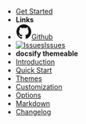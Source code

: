 - [Get Started](getstarted)
- **Links**
- [![Github](assets/img/github.svg)Github](https://github.com/mkravchuk/solid-fix.com)
- [![Issues](assets/img/issues2.ico)Issues](https://www.github.com/mkravchuk/solid-fix.com/issues)
- **docsify themeable**
- [Introduction](docsify-themeable--introduction)
- [Quick Start](docsify-themeable--quick-start) 
- [Themes](docsify-themeable--themes)
- [Customization](docsify-themeable--customization)
- [Options](docsify-themeable--options)
- [Markdown](docsify-themeable--markdown)
- [Changelog](changelog)
